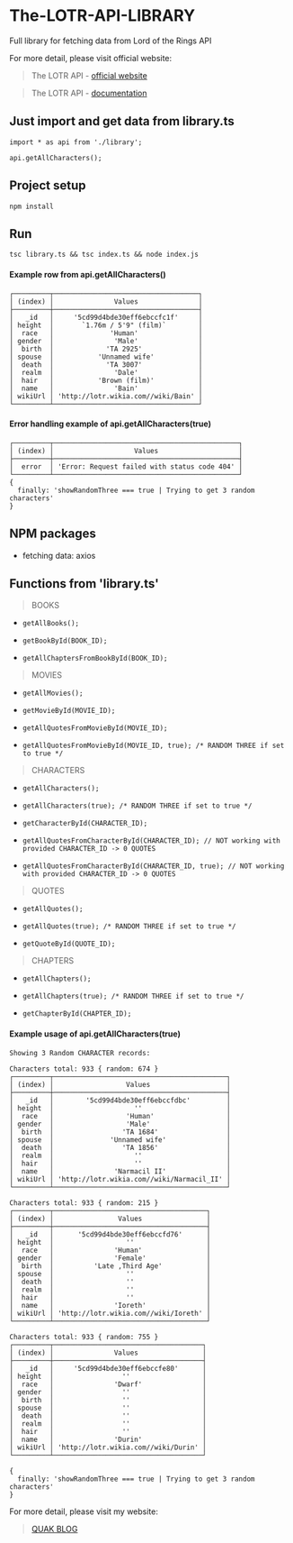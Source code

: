 # The-LOTR-API-LIBRARY
Full library for fetching data from Lord of the Rings API

For more detail, please visit official website:
> The LOTR API - [official website](https://the-one-api.herokuapp.com/)

> The LOTR API - [documentation](https://the-one-api.herokuapp.com/documentation)

## Just import and get data from library.ts
```
import * as api from './library';

api.getAllCharacters();
```

## Project setup
```
npm install
```

## Run
```
tsc library.ts && tsc index.ts && node index.js
```

#### Example row from api.getAllCharacters()
```
┌─────────┬────────────────────────────────────┐
│ (index) │               Values               │
├─────────┼────────────────────────────────────┤
│   _id   │     '5cd99d4bde30eff6ebccfc1f'     │
│ height  │       `1.76m / 5'9" (film)`        │
│  race   │              'Human'               │
│ gender  │               'Male'               │
│  birth  │             'TA 2925'              │
│ spouse  │           'Unnamed wife'           │
│  death  │             'TA 3007'              │
│  realm  │               'Dale'               │
│  hair   │           'Brown (film)'           │
│  name   │               'Bain'               │
│ wikiUrl │ 'http://lotr.wikia.com//wiki/Bain' │
└─────────┴────────────────────────────────────┘
```

#### Error handling example of api.getAllCharacters(true)
```
┌─────────┬──────────────────────────────────────────────┐
│ (index) │                    Values                    │
├─────────┼──────────────────────────────────────────────┤
│  error  │ 'Error: Request failed with status code 404' │
└─────────┴──────────────────────────────────────────────┘
{
  finally: 'showRandomThree === true | Trying to get 3 random characters'
}
```

## NPM packages
* fetching data: axios

## Functions from 'library.ts'
> BOOKS
  *     getAllBooks();
  *     getBookById(BOOK_ID);
  *     getAllChaptersFromBookById(BOOK_ID);

> MOVIES
  *     getAllMovies();
  *     getMovieById(MOVIE_ID);
  *     getAllQuotesFromMovieById(MOVIE_ID);
  *     getAllQuotesFromMovieById(MOVIE_ID, true); /* RANDOM THREE if set to true */

> CHARACTERS
  *     getAllCharacters();
  *     getAllCharacters(true); /* RANDOM THREE if set to true */
  *     getCharacterById(CHARACTER_ID);
  *     getAllQuotesFromCharacterById(CHARACTER_ID); // NOT working with provided CHARACTER_ID -> 0 QUOTES
  *     getAllQuotesFromCharacterById(CHARACTER_ID, true); // NOT working with provided CHARACTER_ID -> 0 QUOTES

> QUOTES
  *     getAllQuotes();
  *     getAllQuotes(true); /* RANDOM THREE if set to true */
  *     getQuoteById(QUOTE_ID);

> CHAPTERS
  *     getAllChapters();
  *     getAllChapters(true); /* RANDOM THREE if set to true */
  *     getChapterById(CHAPTER_ID);


#### Example usage of api.getAllCharacters(true)
```
Showing 3 Random CHARACTER records:

Characters total: 933 { random: 674 }
┌─────────┬───────────────────────────────────────────┐
│ (index) │                  Values                   │
├─────────┼───────────────────────────────────────────┤
│   _id   │        '5cd99d4bde30eff6ebccfdbc'         │
│ height  │                    ''                     │
│  race   │                  'Human'                  │
│ gender  │                  'Male'                   │
│  birth  │                 'TA 1684'                 │
│ spouse  │              'Unnamed wife'               │
│  death  │                 'TA 1856'                 │
│  realm  │                    ''                     │
│  hair   │                    ''                     │
│  name   │               'Narmacil II'               │
│ wikiUrl │ 'http://lotr.wikia.com//wiki/Narmacil_II' │
└─────────┴───────────────────────────────────────────┘

Characters total: 933 { random: 215 }
┌─────────┬──────────────────────────────────────┐
│ (index) │                Values                │
├─────────┼──────────────────────────────────────┤
│   _id   │      '5cd99d4bde30eff6ebccfd76'      │
│ height  │                  ''                  │
│  race   │               'Human'                │
│ gender  │               'Female'               │
│  birth  │          'Late ,Third Age'           │
│ spouse  │                  ''                  │
│  death  │                  ''                  │
│  realm  │                  ''                  │
│  hair   │                  ''                  │
│  name   │               'Ioreth'               │
│ wikiUrl │ 'http://lotr.wikia.com//wiki/Ioreth' │
└─────────┴──────────────────────────────────────┘

Characters total: 933 { random: 755 }
┌─────────┬─────────────────────────────────────┐
│ (index) │               Values                │
├─────────┼─────────────────────────────────────┤
│   _id   │     '5cd99d4bde30eff6ebccfe80'      │
│ height  │                 ''                  │
│  race   │               'Dwarf'               │
│ gender  │                 ''                  │
│  birth  │                 ''                  │
│ spouse  │                 ''                  │
│  death  │                 ''                  │
│  realm  │                 ''                  │
│  hair   │                 ''                  │
│  name   │               'Durin'               │
│ wikiUrl │ 'http://lotr.wikia.com//wiki/Durin' │
└─────────┴─────────────────────────────────────┘

{
  finally: 'showRandomThree === true | Trying to get 3 random characters'
}
```

For more detail, please visit my website:
> [QUAK BLOG](http://quak.com.pl)
